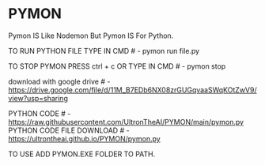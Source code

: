 # PYMON
Pymon IS Like Nodemon But Pymon IS For Python.

TO RUN PYTHON FILE TYPE IN CMD # - pymon run file.py

TO STOP PYMON PRESS ctrl + c OR TYPE IN CMD # - pymon stop 

download with google drive # - https://drive.google.com/file/d/11M_B7EDb6NX08zrGUGqvaaSWqKOtZwV9/view?usp=sharing

PYTHON CODE # - https://raw.githubusercontent.com/UltronTheAI/PYMON/main/pymon.py
PYTHON CODE FILE DOWNLOAD # - https://ultrontheai.github.io/PYMON/pymon.py


TO USE ADD PYMON.EXE FOLDER TO PATH.
